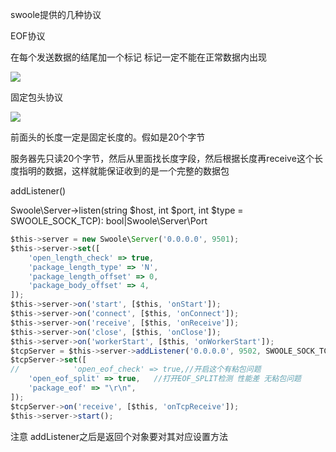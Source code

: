 swoole提供的几种协议



EOF协议

在每个发送数据的结尾加一个标记  标记一定不能在正常数据内出现

![](https://gitee.com/hxc8/images8/raw/master/img/202407191107520.jpg)



固定包头协议

![](https://gitee.com/hxc8/images8/raw/master/img/202407191107526.jpg)

前面头的长度一定是固定长度的。假如是20个字节





服务器先只读20个字节，然后从里面找长度字段，然后根据长度再receive这个长度指明的数据，这样就能保证收到的是一个完整的数据包





addListener()



Swoole\Server->listen(string $host, int $port, int $type = SWOOLE_SOCK_TCP): bool|Swoole\Server\Port



```javascript
$this->server = new Swoole\Server('0.0.0.0', 9501);
$this->server->set([
    'open_length_check' => true,
    'package_length_type' => 'N',
    'package_length_offset' => 0,
    'package_body_offset' => 4,
]);
$this->server->on('start', [$this, 'onStart']);
$this->server->on('connect', [$this, 'onConnect']);
$this->server->on('receive', [$this, 'onReceive']);
$this->server->on('close', [$this, 'onClose']);
$this->server->on('workerStart', [$this, 'onWorkerStart']);
$tcpServer = $this->server->addListener('0.0.0.0', 9502, SWOOLE_SOCK_TCP);
$tcpServer->set([
//            'open_eof_check' => true,//开启这个有粘包问题
    'open_eof_split' => true,   //打开EOF_SPLIT检测 性能差 无粘包问题
    'package_eof' => "\r\n",
]);
$tcpServer->on('receive', [$this, 'onTcpReceive']);
$this->server->start();
```



注意 addListener之后是返回个对象要对其对应设置方法